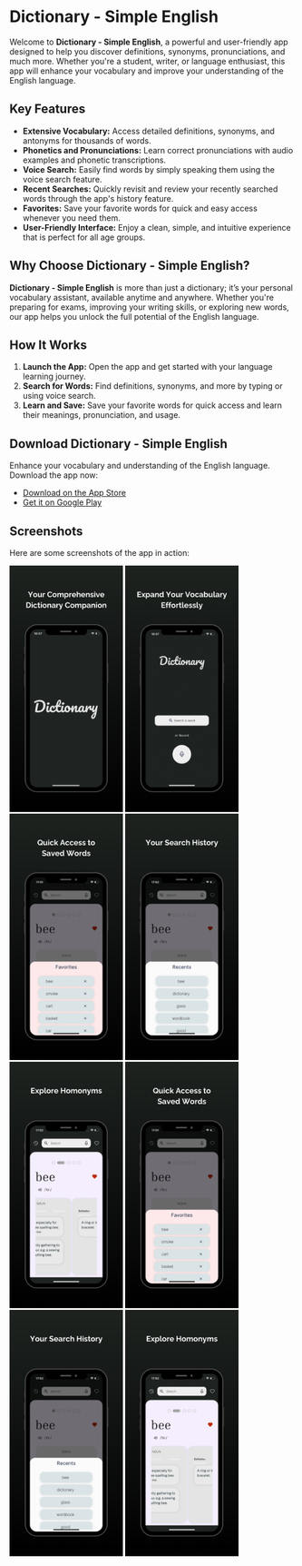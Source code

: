 <!DOCTYPE html>
<html lang="en">
<head>
    <meta charset="UTF-8">
    <meta name="viewport" content="width=device-width, initial-scale=1.0">
</head>
<body>

<h1>Dictionary - Simple English</h1>

<p>Welcome to <strong>Dictionary - Simple English</strong>, a powerful and user-friendly app designed to help you discover definitions, synonyms, pronunciations, and much more. Whether you're a student, writer, or language enthusiast, this app will enhance your vocabulary and improve your understanding of the English language.</p>

<h2>Key Features</h2>
<ul>
    <li><strong>Extensive Vocabulary:</strong> Access detailed definitions, synonyms, and antonyms for thousands of words.</li>
    <li><strong>Phonetics and Pronunciations:</strong> Learn correct pronunciations with audio examples and phonetic transcriptions.</li>
    <li><strong>Voice Search:</strong> Easily find words by simply speaking them using the voice search feature.</li>
    <li><strong>Recent Searches:</strong> Quickly revisit and review your recently searched words through the app's history feature.</li>
    <li><strong>Favorites:</strong> Save your favorite words for quick and easy access whenever you need them.</li>
    <li><strong>User-Friendly Interface:</strong> Enjoy a clean, simple, and intuitive experience that is perfect for all age groups.</li>
</ul>

<h2>Why Choose Dictionary - Simple English?</h2>
<p><strong>Dictionary - Simple English</strong> is more than just a dictionary; it’s your personal vocabulary assistant, available anytime and anywhere. Whether you're preparing for exams, improving your writing skills, or exploring new words, our app helps you unlock the full potential of the English language.</p>

<h2>How It Works</h2>
<ol>
    <li><strong>Launch the App:</strong> Open the app and get started with your language learning journey.</li>
    <li><strong>Search for Words:</strong> Find definitions, synonyms, and more by typing or using voice search.</li>
    <li><strong>Learn and Save:</strong> Save your favorite words for quick access and learn their meanings, pronunciation, and usage.</li>
</ol>

<h2>Download Dictionary - Simple English</h2>
<p>Enhance your vocabulary and understanding of the English language. Download the app now:</p>
<ul>
    <li><a href="https://apps.apple.com/tr/app/dictionary-simple-english/id6535693039" target="_blank">Download on the App Store</a></li>
    <li><a href="https://play.google.com/store/apps/details?id=com.alienproduction.dictionaryapplication" target="_blank">Get it on Google Play</a></li>
</ul>

<h2>Screenshots</h2>
<p>Here are some screenshots of the app in action:</p>
<!-- Add your images here -->
<img src="1.png" alt="Screenshot 1" width="200">
<img src="2.png" alt="Screenshot 2" width="200">
<img src="4.png" alt="Screenshot 4" width="200">
<img src="5.png" alt="Screenshot 5" width="200">
<img src="6.png" alt="Screenshot 6" width="200">
<img src="4.png" alt="Screenshot 7" width="200">
<img src="5.png" alt="Screenshot 8" width="200">
<img src="6.png" alt="Screenshot 9" width="200">

</body>
</html>
